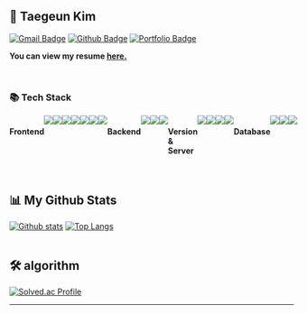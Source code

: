 <br><br>
## 👋 Taegeun Kim

<!-- [![Hits](https://hits.seeyoufarm.com/api/count/incr/badge.svg?url=https%3A%2F%2Fgithub.com%2Ftaegeun1111&count_bg=%23B3E78B&title_bg=%23555555&icon=&icon_color=%23E7E7E7&title=hits&edge_flat=false)](https://hits.seeyoufarm.com) -->

[![Gmail Badge](https://img.shields.io/badge/-taegeun4145@gmail.com-c14438?style=flat&logo=Gmail&logoColor=white&link=mailto:taegeun4145@gmail.com)](mailto:taegeun4145@gmail.com)
[![Github Badge](https://img.shields.io/badge/-taegeun1111-grey?style=flat&logo=github&logoColor=white&link=https://github.com/taegeun1111/)](https://www.github.com/taegeun1111/)
[![Portfolio Badge](https://img.shields.io/badge/portfolio-web-blue?style=flat&link=taegeun1111/)](taegeun1111/)<p align='left'><b>
You can view my resume <a href='[taegeun1111 ](https://wind-hardboard-c59.notion.site/Kim-Tae-Geun-Porfolio-00c1c65deee846ada794beff5aa09fb3?pvs=4)' target=_blank><u>here</u>.</a></b></p><br>

<h3>📚 Tech Stack</h3>
<div style= "display: flex;">
  
#### Frontend
<img src="https://img.shields.io/badge/HTML5-E34F26?style=flat&logo=HTML5&logoColor=white" />
<img src="https://img.shields.io/badge/CSS3-1572B6?style=flat&logo=CSS3&logoColor=white" />
<img src="https://img.shields.io/badge/JavaScript-f7df1e?style=flat&logo=JavaScript&logoColor=white" />
<img src="https://img.shields.io/badge/Typescript-3178C6?style=flat&logo=Typescript&logoColor=white" />
<img src="https://img.shields.io/badge/React-61DAFB?style=flat&logo=React&logoColor=white" />
<img src="https://img.shields.io/badge/Redux-764ABC?style=flat&logo=Redux&logoColor=white" />
<img src="https://img.shields.io/badge/Sass-CC6699?style=flat&logo=Sass&logoColor=white" />

<br>

#### Backend
<img src="https://img.shields.io/badge/Java-007396?style=flat&logo=Conda-Forge&logoColor=white"/>
<img src="https://img.shields.io/badge/Spring-6DB33F?style=flat&logo=Spring&logoColor=white"/>
<img src="https://img.shields.io/badge/SpringBoot%20SQL-6DB33F?style=flat&logo=SpringBoot&logoColor=white" />

<br>

#### Version & Server
<img src="https://img.shields.io/badge/GitHub-181717?style=flat&logo=GitHub&logoColor=white"/>
<img src="https://img.shields.io/badge/Git-F05032?style=flat&logo=Git&logoColor=white"/>
<img src="https://img.shields.io/badge/AmazonAWS-F80000?style=flat&logo=AmazonAWS&logoColor=white" />
<img src="https://img.shields.io/badge/Firebase-FFCA28?style=flat&logo=Firebase&logoColor=white" />

<br>

#### Database
<img src="https://img.shields.io/badge/MariaDB-003545?style=flat&logo=MariaDB&logoColor=white"/>
<img src="https://img.shields.io/badge/MySQL-4479A1?style=flat&logo=MySQL&logoColor=white"/>
<img src="https://img.shields.io/badge/Oracle%20SQL-F80000?style=flat&logo=Oracle&logoColor=white" />


</div><br>
  
  
## 📊 My Github Stats

<!-- <p align=left> <img src=https://komarev.com/ghpvc/?username=taegeun1111 alt=taegeun1111 /> </p> -->

[![Github stats](https://github-readme-stats.vercel.app/api?username=taegeun1111&show_icons=true&include_all_commits=true)](https://github.com/taegeun1111/github-readme-stats)
[![Top Langs](https://github-readme-stats.vercel.app/api/top-langs/?username=taegeun1111&layout=compact)](https://github.com/taegeun1111/github-readme-stats)<br><br>

## 🛠 algorithm

[![Solved.ac Profile](http://mazassumnida.wtf/api/generate_badge?boj=taegeun1111)](https://solved.ac/taegeun1111)
<hr>
